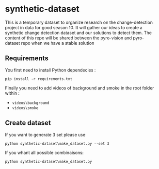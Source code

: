 # synthetic-dataset

This is a temporary dataset to organize research on the change-detection project in data for good season 10. It will gather our ideas to create a synthetic change detection dataset and our solutions to detect them. The content of this repo will be shared between the pyro-vision and pyro-dataset repo when we have a stable solution

## Requirements


You first need to install Python dependecies : 
```shell
pip install -r requirements.txt
```

Finally you need to add videos of background and smoke in the root folder within :
- `videos\background`
- `videos\smoke`

## Create dataset

If you want to generate 3 set please use

```shell
python synthetic-dataset\make_dataset.py --set 3
```

If you whant all possible combinaisons:

```shell
python synthetic-dataset\make_dataset.py
```
